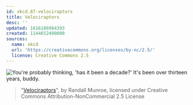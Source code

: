 ```yaml
---
id: xkcd.87-velociraptors
title: Velociraptors
desc: ''
updated: 1616186984393
created: 1144652400000
sources:
  name: xkcd
  url: 'https://creativecommons.org/licenses/by-nc/2.5/'
  license: Creative Commons 2.5
---
```

![You're probably thinking, 'has it been a decade?'  It's been over thirteen years, buddy.](https://imgs.xkcd.com/comics/velociraptors.jpg)
> "[Velociraptors](https://xkcd.com/87/)", by Randall Munroe, licensed under Creative Commons Attribution-NonCommercial 2.5 License
